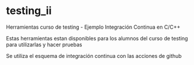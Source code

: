 # testing_ii
Herramientas curso de testing - Ejemplo Integración Continua en C/C++

Estas herramientas estan disponibles para los alumnos del curso de testing para utilizarlas y hacer pruebas

Se utiliza el esquema de integración continua con las acciones de github
